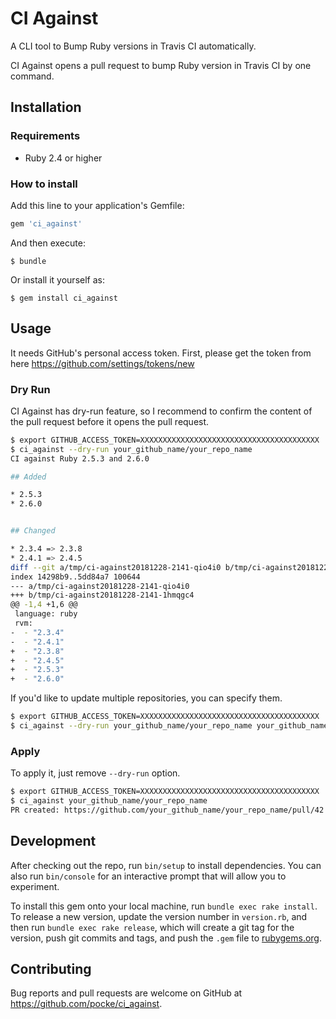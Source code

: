 # CI Against

A CLI tool to Bump Ruby versions in Travis CI automatically.

CI Against opens a pull request to bump Ruby version in Travis CI by one command.

## Installation

### Requirements

* Ruby 2.4 or higher

### How to install

Add this line to your application's Gemfile:

```ruby
gem 'ci_against'
```

And then execute:

    $ bundle

Or install it yourself as:

    $ gem install ci_against

## Usage

It needs GitHub's personal access token. First, please get the token from here https://github.com/settings/tokens/new

### Dry Run

CI Against has dry-run feature, so I recommend to confirm the content of the pull request before it opens the pull request.

```bash
$ export GITHUB_ACCESS_TOKEN=XXXXXXXXXXXXXXXXXXXXXXXXXXXXXXXXXXXXXXXX
$ ci_against --dry-run your_github_name/your_repo_name
CI against Ruby 2.5.3 and 2.6.0

## Added

* 2.5.3
* 2.6.0


## Changed

* 2.3.4 => 2.3.8
* 2.4.1 => 2.4.5
diff --git a/tmp/ci-against20181228-2141-qio4i0 b/tmp/ci-against20181228-2141-1hmqgc4
index 14298b9..5dd84a7 100644
--- a/tmp/ci-against20181228-2141-qio4i0
+++ b/tmp/ci-against20181228-2141-1hmqgc4
@@ -1,4 +1,6 @@
 language: ruby
 rvm:
-  - "2.3.4"
-  - "2.4.1"
+  - "2.3.8"
+  - "2.4.5"
+  - "2.5.3"
+  - "2.6.0"
```

If you'd like to update multiple repositories, you can specify them.

```bash
$ export GITHUB_ACCESS_TOKEN=XXXXXXXXXXXXXXXXXXXXXXXXXXXXXXXXXXXXXXXX
$ ci_against --dry-run your_github_name/your_repo_name your_github_name/your_cool_repo_name your_github_name/your_awesome_repo_name
```

### Apply

To apply it, just remove `--dry-run` option.

```bash
$ export GITHUB_ACCESS_TOKEN=XXXXXXXXXXXXXXXXXXXXXXXXXXXXXXXXXXXXXXXX
$ ci_against your_github_name/your_repo_name
PR created: https://github.com/your_github_name/your_repo_name/pull/42
```


## Development

After checking out the repo, run `bin/setup` to install dependencies. You can also run `bin/console` for an interactive prompt that will allow you to experiment.

To install this gem onto your local machine, run `bundle exec rake install`. To release a new version, update the version number in `version.rb`, and then run `bundle exec rake release`, which will create a git tag for the version, push git commits and tags, and push the `.gem` file to [rubygems.org](https://rubygems.org).

## Contributing

Bug reports and pull requests are welcome on GitHub at https://github.com/pocke/ci_against.
